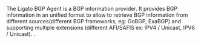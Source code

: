 
The Ligato BGP Agent is a BGP information provider. It provides BGP information in an unified format to allow to retrieve 
BGP information from different sources(different BGP frameworks, eg: GoBGP, ExaBGP) and supporting 
multiple extensions (different AFI/SAFIS ex: IPV4 / Unicast, IPV6 / Unicast).
.
